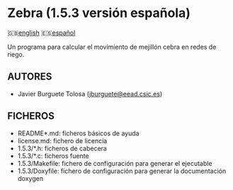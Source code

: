 Zebra (1.5.3 versión española)
==============================

:uk:[english](README.md) :es:[español](README.es.md)

Un programa para calcular el movimiento de mejillón cebra en redes de riego.

AUTORES
-------

* Javier Burguete Tolosa (jburguete@eead.csic.es)

FICHEROS
--------

* README\*.md: ficheros básicos de ayuda
* license.md: fichero de licencia
* 1.5.3/\*.h: ficheros de cabecera
* 1.5.3/\*.c: ficheros fuente
* 1.5.3/Makefile: fichero de configuración para generar el ejecutable
* 1.5.3/Doxyfile: fichero de configuración para generar la documentación doxygen
